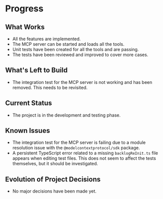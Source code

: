 # Progress

## What Works

- All the features are implemented.
- The MCP server can be started and loads all the tools.
- Unit tests have been created for all the tools and are passing.
- The tests have been reviewed and improved to cover more cases.

## What's Left to Build

- The integration test for the MCP server is not working and has been removed. This needs to be revisited.

## Current Status

- The project is in the development and testing phase.

## Known Issues

- The integration test for the MCP server is failing due to a module resolution issue with the `@modelcontextprotocol/sdk` package.
- A persistent TypeScript error related to a missing `backlogReInit.ts` file appears when editing test files. This does not seem to affect the tests themselves, but it should be investigated.

## Evolution of Project Decisions

- No major decisions have been made yet.
